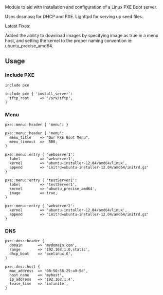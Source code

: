 Module to aid with installation and configuration of a Linux PXE Boot server.

Uses dnsmasq for DHCP and PXE. 
Lighttpd for serving up seed files.

Latest Fixes:

Added the ability to download images by specifying image as true in a menu host, 
and setting the kernel to the proper naming convention ie: ubuntu_precise_amd64.

Usage
---

### Include PXE

    include pxe

    include pxe { 'install_server':
      tftp_root     => '/srv/tftp',
    }


### Menu

    pxe::menu::header { 'menu': }

    pxe::menu::header { 'menu':
      menu_title    => "Our PXE Boot Menu",
      menu_timeout  =>  500,
    } 

    pxe::menu::entry { 'webserver1':
      label         => 'webserver1',
      kernel        => 'ubuntu-installer-12.04/amd64/linux',
      append        => 'initrd=ubuntu-installer-12.04/amd64/initrd.gz'
    }

    pxe::menu::entry { 'testServer1':
      label         => 'testServer1',
      kernel        => 'ubuntu_precise_amd64',
      image         => true,
    }

    pxe::menu::entry { 'webserver2':
      kernel        => 'ubuntu-installer-12.04/amd64/linux',
      append        => 'initrd=ubuntu-installer-12.04/amd64/initrd.gz'
    }

### DNS 

    pxe::dns::header {
      domain       => 'mydomain.com',
      range        => '192.168.1.0,static',
      dhcp_boot    => 'pxelinux.0',
    }

    pxe::dns::host {
      mac_address  => '00:50:56:29:a0:5d',
      host_name    => 'myhost',
      ip_address   => '192.168.1.4',
      lease_time   => 'infinite',
    }
